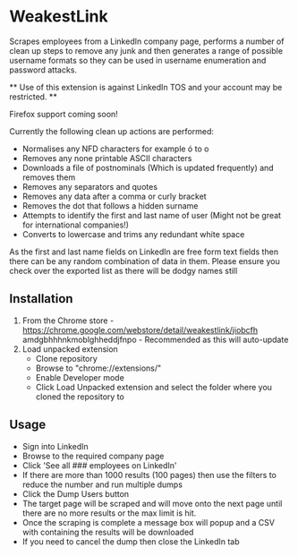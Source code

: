 # WeakestLink
Scrapes employees from a LinkedIn company page, performs a number of clean up steps to remove any junk and then generates a range of possible username formats so they can be used in username enumeration and password attacks.

** Use of this extension is against LinkedIn TOS and your account may be restricted. **

Firefox support coming soon!

Currently the following clean up actions are performed:

* Normalises any NFD characters for example ó to o
* Removes any none printable ASCII characters
* Downloads a file of postnominals (Which is updated frequently) and removes them
* Removes any separators and quotes
* Removes any data after a comma or curly bracket
* Removes the dot that follows a hidden surname
* Attempts to identify the first and last name of user (Might not be great for international companies!)
* Converts to lowercase and trims any redundant white space

As the first and last name fields on LinkedIn are free form text fields then there can be any random combination of data in them. Please ensure you check over the exported list as there will be dodgy names still

## Installation

1. From the Chrome store - https://chrome.google.com/webstore/detail/weakestlink/jiobcfh amdgbhhhnkmoblghheddjfnpo  - Recommended as this will auto-update
2. Load unpacked extension
    * Clone repository
    * Browse to "chrome://extensions/"
    * Enable Developer mode
    * Click Load Unpacked extension and select the folder where you cloned the repository to

## Usage

* Sign into LinkedIn
* Browse to the required company page
* Click 'See all ### employees on LinkedIn'
* If there are more than 1000 results (100 pages) then use the filters to reduce the number and run multiple dumps
* Click the Dump Users button
* The target page will be scraped and will move onto the next page until there are no more results or the max limit is hit.
* Once the scraping is complete a message box will popup and a CSV with containing the results will be downloaded
* If you need to cancel the dump then close the LinkedIn tab
